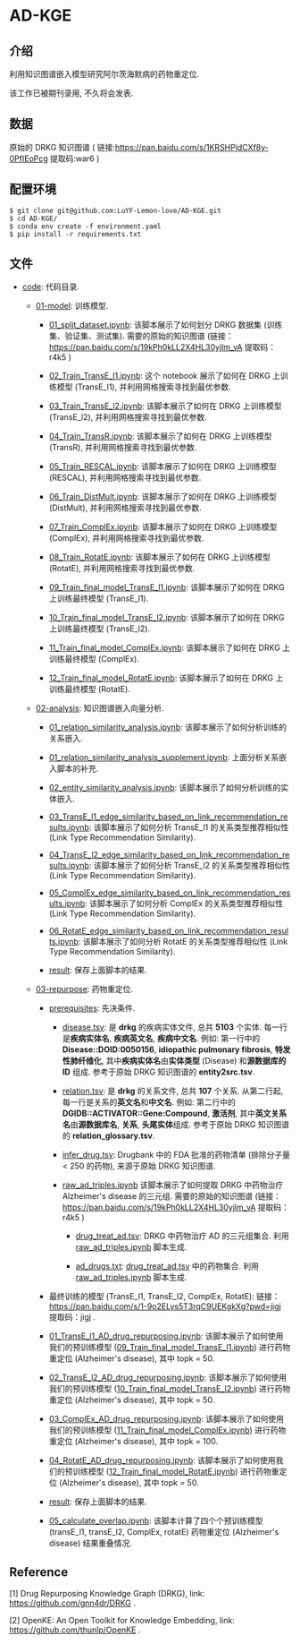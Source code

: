 # AD-KGE

## 介绍

利用知识图谱嵌入模型研究阿尔茨海默病的药物重定位.

该工作已被期刊录用, 不久将会发表.

## 数据

原始的 DRKG 知识图谱 ( 链接:https://pan.baidu.com/s/1KRSHPjdCXf8y-0PfIEoPcg 提取码:war6 )

## 配置环境

```shell
$ git clone git@github.com:LuYF-Lemon-love/AD-KGE.git
$ cd AD-KGE/
$ conda env create -f environment.yaml
$ pip install -r requirements.txt
```

## 文件

- [code](./code/): 代码目录.

   - [01-model](code/01-model/): 训练模型.
      
      - [01_split_dataset.ipynb](code/01-model/01_split_dataset.ipynb): 该脚本展示了如何划分 DRKG 数据集 (训练集、验证集、测试集). 需要的原始的知识图谱 (链接：https://pan.baidu.com/s/19kPh0kLL2X4HL30yjlm_vA 提取码：r4k5 )
      
      - [02_Train_TransE_l1.ipynb](code/01-model/02_Train_TransE_l1.ipynb): 这个 notebook 展示了如何在 DRKG 上训练模型 (TransE_l1), 并利用网格搜索寻找到最优参数.
      
      - [03_Train_TransE_l2.ipynb](code/01-model/03_Train_TransE_l2.ipynb): 该脚本展示了如何在 DRKG 上训练模型 (TransE_l2), 并利用网格搜索寻找到最优参数.
      
      - [04_Train_TransR.ipynb](code/01-model/04_Train_TransR.ipynb): 该脚本展示了如何在 DRKG 上训练模型 (TransR), 并利用网格搜索寻找到最优参数.
      
      - [05_Train_RESCAL.ipynb](code/01-model/05_Train_RESCAL.ipynb): 该脚本展示了如何在 DRKG 上训练模型 (RESCAL), 并利用网格搜索寻找到最优参数.
      
      - [06_Train_DistMult.ipynb](code/01-model/06_Train_DistMult.ipynb): 该脚本展示了如何在 DRKG 上训练模型 (DistMult), 并利用网格搜索寻找到最优参数.
      
      - [07_Train_ComplEx.ipynb](code/01-model/07_Train_ComplEx.ipynb): 该脚本展示了如何在 DRKG 上训练模型 (ComplEx), 并利用网格搜索寻找到最优参数.
      
      - [08_Train_RotatE.ipynb](code/01-model/08_Train_RotatE.ipynb): 该脚本展示了如何在 DRKG 上训练模型 (RotatE), 并利用网格搜索寻找到最优参数.
      
      - [09_Train_final_model_TransE_l1.ipynb](code/01-model/09_Train_final_model_TransE_l1.ipynb): 该脚本展示了如何在 DRKG 上训练最终模型 (TransE_l1).
      
      - [10_Train_final_model_TransE_l2.ipynb](code/01-model/10_Train_final_model_TransE_l2.ipynb): 该脚本展示了如何在 DRKG 上训练最终模型 (TransE_l2).
      
      - [11_Train_final_model_ComplEx.ipynb](code/01-model/11_Train_final_model_ComplEx.ipynb): 该脚本展示了如何在 DRKG 上训练最终模型 (ComplEx).
      
      - [12_Train_final_model_RotatE.ipynb](code/01-model/12_Train_final_model_RotatE.ipynb): 该脚本展示了如何在 DRKG 上训练最终模型 (RotatE).
   
   - [02-analysis](code/02-analysis/): 知识图谱嵌入向量分析.
  
      - [01_relation_similarity_analysis.ipynb](code/02-analysis/01_relation_similarity_analysis.ipynb): 该脚本展示了如何分析训练的关系嵌入.
      
      - [01_relation_similarity_analysis_supplement.ipynb](code/02-analysis/01_relation_similarity_analysis_supplement.ipynb): 上面分析关系嵌入脚本的补充.

      - [02_entity_similarity_analysis.ipynb](code/02-analysis/02_entity_similarity_analysis.ipynb): 该脚本展示了如何分析训练的实体嵌入.

      - [03_TransE_l1_edge_similarity_based_on_link_recommendation_results.ipynb](code/02-analysis/03_TransE_l1_edge_similarity_based_on_link_recommendation_results.ipynb): 该脚本展示了如何分析 TransE_l1 的关系类型推荐相似性 (Link Type Recommendation Similarity).
      
      - [04_TransE_l2_edge_similarity_based_on_link_recommendation_results.ipynb](code/02-analysis/04_TransE_l2_edge_similarity_based_on_link_recommendation_results.ipynb): 该脚本展示了如何分析 TransE_l2 的关系类型推荐相似性 (Link Type Recommendation Similarity).
      
      - [05_ComplEx_edge_similarity_based_on_link_recommendation_results.ipynb](code/02-analysis/05_ComplEx_edge_similarity_based_on_link_recommendation_results.ipynb): 该脚本展示了如何分析 ComplEx 的关系类型推荐相似性 (Link Type Recommendation Similarity).
      
      - [06_RotatE_edge_similarity_based_on_link_recommendation_results.ipynb](code/02-analysis/06_RotatE_edge_similarity_based_on_link_recommendation_results.ipynb): 该脚本展示了如何分析 RotatE 的关系类型推荐相似性 (Link Type Recommendation Similarity).
      
      - [result](code/02-analysis/result/): 保存上面脚本的结果.
   
   - [03-repurpose](code/03-repurpose/): 药物重定位.

      - [prerequisites](code/03-repurpose/prerequisites/): 先决条件.
         
         - [disease.tsv](code/03-repurpose/prerequisites/disease.tsv): 是 **drkg** 的疾病实体文件, 总共 **5103** 个实体. 每一行是**疾病实体名**, **疾病英文名**, **疾病中文名**. 例如: 第一行中的 **Disease::DOID:0050156**, **idiopathic pulmonary fibrosis**, **特发性肺纤维化**, 其中**疾病实体名**由**实体类型** (Disease) 和**源数据库的 ID** 组成. 参考于原始 DRKG 知识图谱的 **entity2src.tsv**.
         
         - [relation.tsv](code/03-repurpose/prerequisites/relation.tsv): 是 **drkg** 的关系文件, 总共 **107** 个关系. 从第二行起, 每一行是关系的**英文名**和**中文名**. 例如: 第二行中的 **DGIDB::ACTIVATOR::Gene:Compound**, **激活剂**, 其中**英文关系名**由**源数据库名**, **关系**, **头尾实体**组成. 参考于原始 DRKG 知识图谱的 **relation_glossary.tsv**.
      
         - [infer_drug.tsv](code/03-repurpose/prerequisites/infer_drug.tsv): Drugbank 中的 FDA 批准的药物清单 (排除分子量 < 250 的药物), 来源于原始 DRKG 知识图谱.
         
         - [raw_ad_triples.ipynb](code/03-repurpose/prerequisites/raw_ad_triples.ipynb) 该脚本展示了如何提取 DRKG 中药物治疗 Alzheimer's disease 的三元组. 需要的原始的知识图谱 (链接：https://pan.baidu.com/s/19kPh0kLL2X4HL30yjlm_vA 提取码：r4k5 )
         
            - [drug_treat_ad.tsv](code/03-repurpose/prerequisites/drug_treat_ad.tsv): DRKG 中药物治疗 AD 的三元组集合. 利用 [raw_ad_triples.ipynb](code/03-repurpose/prerequisites/raw_ad_triples.ipynb) 脚本生成.
            
            - [ad_drugs.txt](code/03-repurpose/prerequisites/ad_drugs.txt): [drug_treat_ad.tsv](code/03-repurpose/prerequisites/drug_treat_ad.tsv) 中的药物集合. 利用 [raw_ad_triples.ipynb](code/03-repurpose/prerequisites/raw_ad_triples.ipynb) 脚本生成.

      - 最终训练的模型 (TransE_l1, TransE_l2, ComplEx, RotatE): 链接：https://pan.baidu.com/s/1-9o2ELys5T3rqC9UEKgkXg?pwd=jigj 提取码：jigj .
   
      - [01_TransE_l1_AD_drug_repurposing.ipynb](code/03-repurpose/01_TransE_l1_AD_drug_repurposing.ipynb): 该脚本展示了如何使用我们的预训练模型 ([09_Train_final_model_TransE_l1.ipynb](code/01-model/09_Train_final_model_TransE_l1.ipynb)) 进行药物重定位 (Alzheimer's disease), 其中 topk = 50.
   
      - [02_TransE_l2_AD_drug_repurposing.ipynb](code/03-repurpose/02_TransE_l2_AD_drug_repurposing.ipynb): 该脚本展示了如何使用我们的预训练模型 ([10_Train_final_model_TransE_l2.ipynb](code/01-model/10_Train_final_model_TransE_l2.ipynb)) 进行药物重定位 (Alzheimer's disease), 其中 topk = 50.
   
      - [03_ComplEx_AD_drug_repurposing.ipynb](code/03-repurpose/03_ComplEx_AD_drug_repurposing.ipynb): 该脚本展示了如何使用我们的预训练模型 ([11_Train_final_model_ComplEx.ipynb](code/01-model/11_Train_final_model_ComplEx.ipynb)) 进行药物重定位 (Alzheimer's disease), 其中 topk = 100.
      
      - [04_RotatE_AD_drug_repurposing.ipynb](code/03-repurpose/04_RotatE_AD_drug_repurposing.ipynb): 该脚本展示了如何使用我们的预训练模型 ([12_Train_final_model_RotatE.ipynb](code/01-model/12_Train_final_model_RotatE.ipynb)) 进行药物重定位 (Alzheimer's disease), 其中 topk = 50.
      
      - [result](code/03-repurpose/results/): 保存上面脚本的结果.
      
      - [05_calculate_overlap.ipynb](code/03-repurpose/05_calculate_overlap.ipynb): 该脚本计算了四个个预训练模型 (transE_l1, transE_l2, ComplEx, rotatE) 药物重定位 (Alzheimer's disease) 结果重叠情况.

## Reference

[1] Drug Repurposing Knowledge Graph (DRKG), link: https://github.com/gnn4dr/DRKG .

[2] OpenKE: An Open Toolkit for Knowledge Embedding, link: https://github.com/thunlp/OpenKE .
